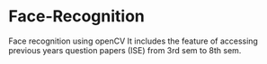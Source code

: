 # Face-Recognition
Face recognition using openCV
It includes the feature of accessing previous years question papers (ISE) from 3rd sem to 8th sem.
